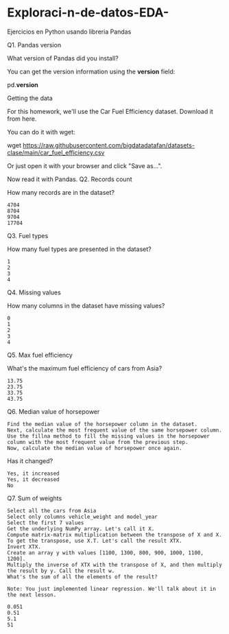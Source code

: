 # Exploraci-n-de-datos-EDA-
Ejercicios en Python usando libreria Pandas

Q1. Pandas version

What version of Pandas did you install?

You can get the version information using the __version__ field:

pd.__version__

 
Getting the data

For this homework, we'll use the Car Fuel Efficiency dataset. Download it from here.

You can do it with wget:

wget https://raw.githubusercontent.com/bigdatadatafan/datasets-clase/main/car_fuel_efficiency.csv

 

Or just open it with your browser and click "Save as...".

Now read it with Pandas.
Q2. Records count

How many records are in the dataset?

    4704
    8704
    9704
    17704

Q3. Fuel types

How many fuel types are presented in the dataset?

    1
    2
    3
    4

Q4. Missing values

How many columns in the dataset have missing values?

    0
    1
    2
    3
    4

Q5. Max fuel efficiency

What's the maximum fuel efficiency of cars from Asia?

    13.75
    23.75
    33.75
    43.75

Q6. Median value of horsepower

    Find the median value of the horsepower column in the dataset.
    Next, calculate the most frequent value of the same horsepower column.
    Use the fillna method to fill the missing values in the horsepower column with the most frequent value from the previous step.
    Now, calculate the median value of horsepower once again.

Has it changed?

    Yes, it increased
    Yes, it decreased
    No

Q7. Sum of weights

    Select all the cars from Asia
    Select only columns vehicle_weight and model_year
    Select the first 7 values
    Get the underlying NumPy array. Let's call it X.
    Compute matrix-matrix multiplication between the transpose of X and X. To get the transpose, use X.T. Let's call the result XTX.
    Invert XTX.
    Create an array y with values [1100, 1300, 800, 900, 1000, 1100, 1200].
    Multiply the inverse of XTX with the transpose of X, and then multiply the result by y. Call the result w.
    What's the sum of all the elements of the result?

    Note: You just implemented linear regression. We'll talk about it in the next lesson.

    0.051
    0.51
    5.1
    51

